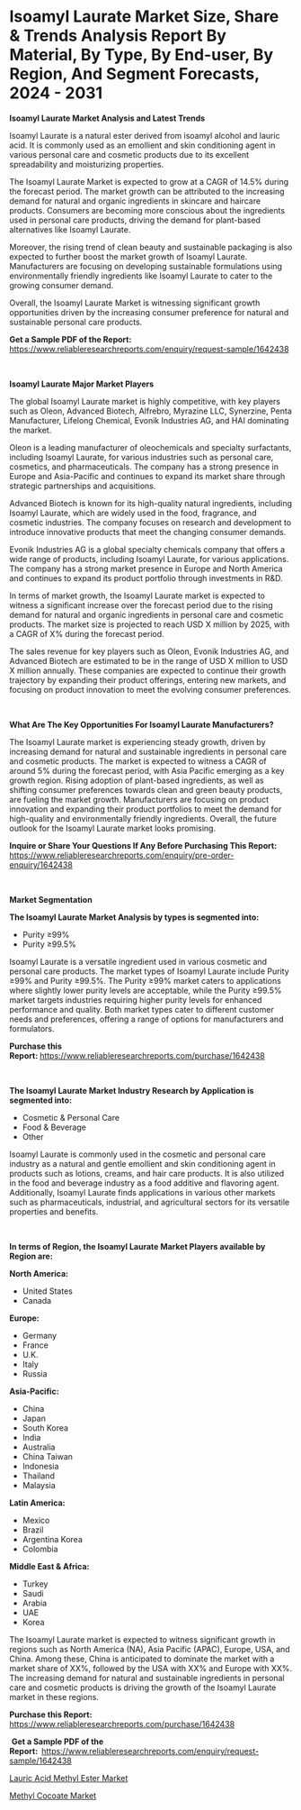 <p><h1>Isoamyl Laurate Market Size, Share & Trends Analysis Report By Material, By Type, By End-user, By Region, And Segment Forecasts, 2024 - 2031</h1></p><p><strong>Isoamyl Laurate Market Analysis and Latest Trends</strong></p>
<p><p>Isoamyl Laurate is a natural ester derived from isoamyl alcohol and lauric acid. It is commonly used as an emollient and skin conditioning agent in various personal care and cosmetic products due to its excellent spreadability and moisturizing properties.</p><p>The Isoamyl Laurate Market is expected to grow at a CAGR of 14.5% during the forecast period. The market growth can be attributed to the increasing demand for natural and organic ingredients in skincare and haircare products. Consumers are becoming more conscious about the ingredients used in personal care products, driving the demand for plant-based alternatives like Isoamyl Laurate.</p><p>Moreover, the rising trend of clean beauty and sustainable packaging is also expected to further boost the market growth of Isoamyl Laurate. Manufacturers are focusing on developing sustainable formulations using environmentally friendly ingredients like Isoamyl Laurate to cater to the growing consumer demand.</p><p>Overall, the Isoamyl Laurate Market is witnessing significant growth opportunities driven by the increasing consumer preference for natural and sustainable personal care products.</p></p>
<p><strong>Get a Sample PDF of the Report:&nbsp;</strong> <a href="https://www.reliableresearchreports.com/enquiry/request-sample/1642438">https://www.reliableresearchreports.com/enquiry/request-sample/1642438</a></p>
<p>&nbsp;</p>
<p><strong>Isoamyl Laurate Major Market Players</strong></p>
<p><p>The global Isoamyl Laurate market is highly competitive, with key players such as Oleon, Advanced Biotech, Alfrebro, Myrazine LLC, Synerzine, Penta Manufacturer, Lifelong Chemical, Evonik Industries AG, and HAI dominating the market.</p><p>Oleon is a leading manufacturer of oleochemicals and specialty surfactants, including Isoamyl Laurate, for various industries such as personal care, cosmetics, and pharmaceuticals. The company has a strong presence in Europe and Asia-Pacific and continues to expand its market share through strategic partnerships and acquisitions.</p><p>Advanced Biotech is known for its high-quality natural ingredients, including Isoamyl Laurate, which are widely used in the food, fragrance, and cosmetic industries. The company focuses on research and development to introduce innovative products that meet the changing consumer demands.</p><p>Evonik Industries AG is a global specialty chemicals company that offers a wide range of products, including Isoamyl Laurate, for various applications. The company has a strong market presence in Europe and North America and continues to expand its product portfolio through investments in R&D.</p><p>In terms of market growth, the Isoamyl Laurate market is expected to witness a significant increase over the forecast period due to the rising demand for natural and organic ingredients in personal care and cosmetic products. The market size is projected to reach USD X million by 2025, with a CAGR of X% during the forecast period.</p><p>The sales revenue for key players such as Oleon, Evonik Industries AG, and Advanced Biotech are estimated to be in the range of USD X million to USD X million annually. These companies are expected to continue their growth trajectory by expanding their product offerings, entering new markets, and focusing on product innovation to meet the evolving consumer preferences.</p></p>
<p>&nbsp;</p>
<p><strong>What Are The Key Opportunities For Isoamyl Laurate Manufacturers?</strong></p>
<p><p>The Isoamyl Laurate market is experiencing steady growth, driven by increasing demand for natural and sustainable ingredients in personal care and cosmetic products. The market is expected to witness a CAGR of around 5% during the forecast period, with Asia Pacific emerging as a key growth region. Rising adoption of plant-based ingredients, as well as shifting consumer preferences towards clean and green beauty products, are fueling the market growth. Manufacturers are focusing on product innovation and expanding their product portfolios to meet the demand for high-quality and environmentally friendly ingredients. Overall, the future outlook for the Isoamyl Laurate market looks promising.</p></p>
<p><strong>Inquire or Share Your Questions If Any Before Purchasing This Report:</strong> <a href="https://www.reliableresearchreports.com/enquiry/pre-order-enquiry/1642438">https://www.reliableresearchreports.com/enquiry/pre-order-enquiry/1642438</a></p>
<p>&nbsp;</p>
<p><strong>Market Segmentation</strong></p>
<p><strong>The Isoamyl Laurate Market Analysis by types is segmented into:</strong></p>
<p><ul><li>Purity ≥99%</li><li>Purity ≥99.5%</li></ul></p>
<p><p>Isoamyl Laurate is a versatile ingredient used in various cosmetic and personal care products. The market types of Isoamyl Laurate include Purity ≥99% and Purity ≥99.5%. The Purity ≥99% market caters to applications where slightly lower purity levels are acceptable, while the Purity ≥99.5% market targets industries requiring higher purity levels for enhanced performance and quality. Both market types cater to different customer needs and preferences, offering a range of options for manufacturers and formulators.</p></p>
<p><strong>Purchase this Report:&nbsp;</strong><a href="https://www.reliableresearchreports.com/purchase/1642438">https://www.reliableresearchreports.com/purchase/1642438</a></p>
<p>&nbsp;</p>
<p><strong>The Isoamyl Laurate Market Industry Research by Application is segmented into:</strong></p>
<p><ul><li>Cosmetic & Personal Care</li><li>Food & Beverage</li><li>Other</li></ul></p>
<p><p>Isoamyl Laurate is commonly used in the cosmetic and personal care industry as a natural and gentle emollient and skin conditioning agent in products such as lotions, creams, and hair care products. It is also utilized in the food and beverage industry as a food additive and flavoring agent. Additionally, Isoamyl Laurate finds applications in various other markets such as pharmaceuticals, industrial, and agricultural sectors for its versatile properties and benefits.</p></p>
<p>&nbsp;</p>
<p><strong>In terms of Region, the Isoamyl Laurate Market Players available by Region are:</strong></p>
<p>
    <p> <strong> North America: </strong>
        <ul>
            <li>United States</li>
            <li>Canada</li>
        </ul>
        </p> 
    <p> <strong> Europe: </strong>
        <ul>
            <li>Germany</li>
            <li>France</li>
            <li>U.K.</li>
            <li>Italy</li>
            <li>Russia</li>
        </ul>
        </p> 
    <p> <strong> Asia-Pacific: </strong>
        <ul>
            <li>China</li>
            <li>Japan</li>
            <li>South Korea</li>
            <li>India</li>
            <li>Australia</li>
            <li>China Taiwan</li>
            <li>Indonesia</li>
            <li>Thailand</li>
            <li>Malaysia</li>
        </ul>
        </p> 
    <p> <strong> Latin America: </strong>
        <ul>
            <li>Mexico</li>
            <li>Brazil</li>
            <li>Argentina Korea</li>
            <li>Colombia</li>
        </ul>
        </p> 
    <p> <strong> Middle East & Africa: </strong>
        <ul>
            <li>Turkey</li>
            <li>Saudi</li>
            <li>Arabia</li>
            <li>UAE</li>
            <li>Korea</li>
        </ul>
    </p>
    </p>
<p><p>The Isoamyl Laurate market is expected to witness significant growth in regions such as North America (NA), Asia Pacific (APAC), Europe, USA, and China. Among these, China is anticipated to dominate the market with a market share of XX%, followed by the USA with XX% and Europe with XX%. The increasing demand for natural and sustainable ingredients in personal care and cosmetic products is driving the growth of the Isoamyl Laurate market in these regions.</p></p>
<p><strong>Purchase this Report: </strong><a href="https://www.reliableresearchreports.com/purchase/1642438">https://www.reliableresearchreports.com/purchase/1642438</a></p>
<p>&nbsp;<strong>Get a Sample PDF of the Report:&nbsp;&nbsp;</strong><a href="https://www.reliableresearchreports.com/enquiry/request-sample/1642438">https://www.reliableresearchreports.com/enquiry/request-sample/1642438</a></p>
<p><strong></strong></p>
<p><p><a href="https://github.com/guneycigdem35/Market-Research-Report-List-2/blob/main/lauric-acid-methyl-ester-market.md">Lauric Acid Methyl Ester Market</a></p><p><a href="https://github.com/biheemgalvinlouises6hokrh3h/Market-Research-Report-List-1/blob/main/methyl-cocoate-market.md">Methyl Cocoate Market</a></p></p>